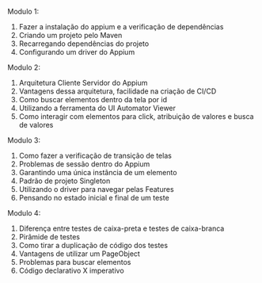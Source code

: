 Modulo 1:

1. Fazer a instalação do appium e a verificação de dependências
2. Criando um projeto pelo Maven
3. Recarregando dependências do projeto
4. Configurando um driver do Appium

Modulo 2:

1. Arquitetura Cliente Servidor do Appium
2. Vantagens dessa arquitetura, facilidade na criação de CI/CD
3. Como buscar elementos dentro da tela por id
4. Utilizando a ferramenta do UI Automator Viewer
5. Como interagir com elementos para click, atribuição de valores e busca de valores

Modulo 3:

1. Como fazer a verificação de transição de telas
2. Problemas de sessão dentro do Appium
3. Garantindo uma única instância de um elemento
4. Padrão de projeto Singleton
5. Utilizando o driver para navegar pelas Features
6. Pensando no estado inicial e final de um teste

Modulo 4:

1. Diferença entre testes de caixa-preta e testes de caixa-branca
2. Pirâmide de testes
3. Como tirar a duplicação de código dos testes
4. Vantagens de utilizar um PageObject
5. Problemas para buscar elementos
6. Código declarativo X imperativo
